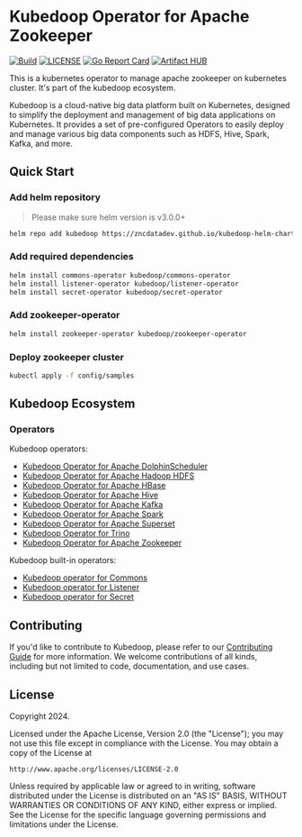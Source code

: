 # Kubedoop Operator for Apache Zookeeper

[![Build](https://github.com/zncdatadev/zookeeper-operator/actions/workflows/main.yml/badge.svg)](https://github.com/zncdatadev/zookeeper-operator/actions/workflows/main.yml)
[![LICENSE](https://img.shields.io/badge/license-Apache%202.0-blue.svg)](https://opensource.org/licenses/Apache-2.0)
[![Go Report Card](https://goreportcard.com/badge/github.com/zncdatadev/zookeeper-operator)](https://goreportcard.com/report/github.com/zncdatadev/zookeeper-operator)
[![Artifact HUB](https://img.shields.io/endpoint?url=https://artifacthub.io/badge/repository/zookeeper-operator)](https://artifacthub.io/packages/helm/kubedoop/zookeeper-operator)

This is a kubernetes operator to manage apache zookeeper on kubernetes cluster. It's part of the kubedoop ecosystem.

Kubedoop is a cloud-native big data platform built on Kubernetes, designed to simplify the deployment and management of big data applications on Kubernetes.
It provides a set of pre-configured Operators to easily deploy and manage various big data components such as HDFS, Hive, Spark, Kafka, and more.

## Quick Start

### Add helm repository

> Please make sure helm version is v3.0.0+

```bash
helm repo add kubedoop https://zncdatadev.github.io/kubedoop-helm-charts/
```

### Add required dependencies

```bash
helm install commons-operator kubedoop/commons-operator
helm install listener-operator kubedoop/listener-operator
helm install secret-operator kubedoop/secret-operator
```

### Add zookeeper-operator

```bash
helm install zookeeper-operator kubedoop/zookeeper-operator
```

### Deploy zookeeper cluster

```bash
kubectl apply -f config/samples
```

## Kubedoop Ecosystem

### Operators

Kubedoop operators:

- [Kubedoop Operator for Apache DolphinScheduler](https://github.com/zncdatadev/dolphinscheduler-operator)
- [Kubedoop Operator for Apache Hadoop HDFS](https://github.com/zncdatadev/hdfs-operator)
- [Kubedoop Operator for Apache HBase](https://github.com/zncdatadev/hbase-operator)
- [Kubedoop Operator for Apache Hive](https://github.com/zncdatadev/hive-operator)
- [Kubedoop Operator for Apache Kafka](https://github.com/zncdatadev/kafka-operator)
- [Kubedoop Operator for Apache Spark](https://github.com/zncdatadev/spark-k8s-operator)
- [Kubedoop Operator for Apache Superset](https://github.com/zncdatadev/superset-operator)
- [Kubedoop Operator for Trino](https://github.com/zncdatadev/trino-operator)
- [Kubedoop Operator for Apache Zookeeper](https://github.com/zncdatadev/zookeeper-operator)

Kubedoop built-in operators:

- [Kubedoop operator for Commons](https://github.com/zncdatadev/commons-operator)
- [Kubedoop operator for Listener](https://github.com/zncdatadev/listener-operator)
- [Kubedoop operator for Secret](https://github.com/zncdatadev/secret-operator)

## Contributing

If you'd like to contribute to Kubedoop, please refer to our [Contributing Guide](https://zncdata.dev/docs/developer-manual/collaboration) for more information.
We welcome contributions of all kinds, including but not limited to code, documentation, and use cases.

## License

Copyright 2024.

Licensed under the Apache License, Version 2.0 (the "License");
you may not use this file except in compliance with the License.
You may obtain a copy of the License at

    http://www.apache.org/licenses/LICENSE-2.0

Unless required by applicable law or agreed to in writing, software
distributed under the License is distributed on an "AS IS" BASIS,
WITHOUT WARRANTIES OR CONDITIONS OF ANY KIND, either express or implied.
See the License for the specific language governing permissions and
limitations under the License.
